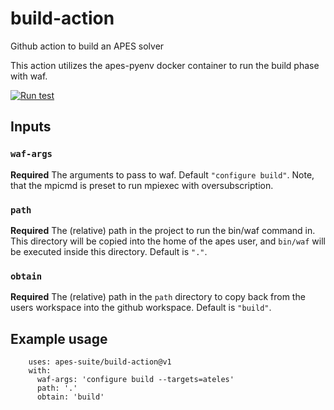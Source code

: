 # build-action
Github action to build an APES solver

This action utilizes the apes-pyenv docker container to run the
build phase with waf.

[![Run test](https://github.com/apes-suite/build-action/actions/workflows/test.yml/badge.svg)](https://github.com/apes-suite/build-action/actions/workflows/test.yml)

## Inputs

### `waf-args`

**Required** The arguments to pass to waf. Default `"configure build"`.
Note, that the mpicmd is preset to run mpiexec with oversubscription.

### `path`

**Required** The (relative) path in the project to run the bin/waf
command in. This directory will be copied into the home of the
apes user, and `bin/waf` will be executed inside this directory.
Default is `"."`.

### `obtain`

**Required** The (relative) path in the `path` directory to copy
back from the users workspace into the github workspace.
Default is `"build"`.


## Example usage

```
    uses: apes-suite/build-action@v1
    with:
      waf-args: 'configure build --targets=ateles'
      path: '.'
      obtain: 'build'
```
